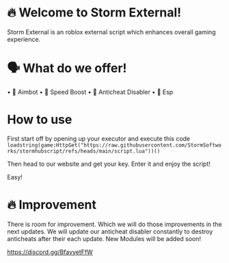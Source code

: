 # 🔥 Welcome to Storm External!
Storm External is an roblox external script
which enhances overall gaming experience.

# 🗣️ What do we offer!
   • 🔫 Aimbot
   • 🥾 Speed Boost
   • 🚫 Anticheat Disabler
   • 🧱 Esp

# How to use
First start off by opening up your executor and execute this code
```loadstring(game:HttpGet("https://raw.githubusercontent.com/StormSoftworks/stormhubscript/refs/heads/main/script.lua"))()```

Then head to our website and get your key. Enter it and enjoy the script!

Easy!

# 🔥 Improvement
There is room for improvement.
Which we will do those improvements in the next updates.
We will update our anticheat disabler constantly to destroy
anticheats after their each update.
New Modules will be added soon!

https://discord.gg/BfavyetFfW
